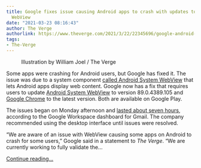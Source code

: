 ```yaml
---
title: Google fixes issue causing Android apps to crash with updates to Chrome and
  WebView
date: "2021-03-23 08:16:43"
author: The Verge
authorlink: https://www.theverge.com/2021/3/22/22345696/google-android-apps-crashing-fix-system-webview
tags:
- The-Verge
---
```

<figure>
      <img alt="" src="https://cdn.vox-cdn.com/thumbor/naDA8Nsuq_s656I6Ht2zbSxi95Q=/0x0:2040x1360/1310x873/cdn.vox-cdn.com/uploads/chorus_image/image/69009525/wjoel_180413_1777_android_002.0.jpg" />
        <figcaption>Illustration by William Joel / The Verge</figcaption>
    </figure>

  <p id="iUh0l6">Some apps were crashing for Android users, but Google has fixed it. The issue was due to a system component <a href="https://play.google.com/store/apps/details?id=com.google.android.webview">called Android System WebView</a> that lets Android apps display web content. Google now has a fix that requires users to update <a href="https://play.google.com/store/apps/details?id=com.google.android.webview">Android System WebView</a> to version 89.0.4389.105 and <a href="https://play.google.com/store/apps/details?id=com.android.chrome">Google Chrome</a> to the latest version. Both are available on Google Play.</p>
<p id="Ih2wyx">The issues began on Monday afternoon and <a href="https://www.google.com/appsstatus#hl=en&amp;v=issue&amp;sid=1&amp;iid=aa75515d184a2423be444d676b7ebf45">lasted about seven hours</a>, according to the Google Workspace dashboard for Gmail. The company recommended using the desktop interface until issues were resolved. </p>
<p id="YFeGT6">“We are aware of an issue with WebView causing some apps on Android to crash for some users,” Google said in a statement to <em>The Verge</em>. “We are currently working to fully validate the...</p>
  <p>
    <a href="https://www.theverge.com/2021/3/22/22345696/google-android-apps-crashing-fix-system-webview">Continue reading&hellip;</a>
  </p>